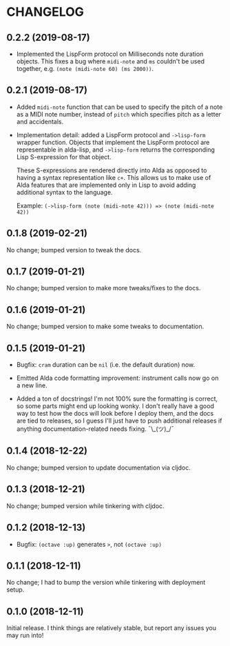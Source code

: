 # CHANGELOG

## 0.2.2 (2019-08-17)

* Implemented the LispForm protocol on Milliseconds note duration objects. This
  fixes a bug where `midi-note` and `ms` couldn't be used together, e.g.
  `(note (midi-note 60) (ms 2000))`.

## 0.2.1 (2019-08-17)

* Added `midi-note` function that can be used to specify the pitch of a note as
  a MIDI note number, instead of `pitch` which specifies pitch as a letter and
  accidentals.

* Implementation detail: added a LispForm protocol and `->lisp-form` wrapper
  function. Objects that implement the LispForm protocol are representable in
  alda-lisp, and `->lisp-form` returns the corresponding Lisp S-expression for
  that object.

  These S-expressions are rendered directly into Alda as opposed to having a
  syntax representation like `c+`. This allows us to make use of Alda features
  that are implemented only in Lisp to avoid adding additional syntax to the
  language.

  Example: `(->lisp-form (note (midi-note 42))) => (note (midi-note 42))`

## 0.1.8 (2019-02-21)

No change; bumped version to tweak the docs.

## 0.1.7 (2019-01-21)

No change; bumped version to make more tweaks/fixes to the docs.

## 0.1.6 (2019-01-21)

No change; bumped version to make some tweaks to documentation.

## 0.1.5 (2019-01-21)

* Bugfix: `cram` duration can be `nil` (i.e. the default duration) now.

* Emitted Alda code formatting improvement: instrument calls now go on a new
  line.

* Added a ton of docstrings! I'm not 100% sure the formatting is correct, so
  some parts might end up looking wonky. I don't really have a good way to test
  how the docs will look before I deploy them, and the docs are tied to
  releases, so I guess I'll just have to push additional releases if anything
  documentation-related needs fixing. ¯\\\_(ツ)\_/¯

## 0.1.4 (2018-12-22)

No change; bumped version to update documentation via cljdoc.

## 0.1.3 (2018-12-21)

No change; bumped version while tinkering with cljdoc.

## 0.1.2 (2018-12-13)

* Bugfix: `(octave :up)` generates `>`, not `(octave :up)`

## 0.1.1 (2018-12-11)

No change; I had to bump the version while tinkering with deployment setup.

## 0.1.0 (2018-12-11)

Initial release. I think things are relatively stable, but report any issues you
may run into!

